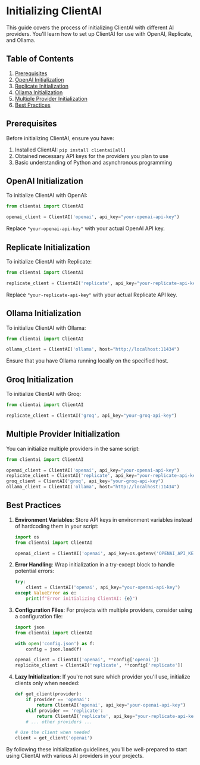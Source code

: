 # Initializing ClientAI

This guide covers the process of initializing ClientAI with different AI providers. You'll learn how to set up ClientAI for use with OpenAI, Replicate, and Ollama.

## Table of Contents

1. [Prerequisites](#prerequisites)
2. [OpenAI Initialization](#openai-initialization)
3. [Replicate Initialization](#replicate-initialization)
4. [Ollama Initialization](#ollama-initialization)
5. [Multiple Provider Initialization](#multiple-provider-initialization)
6. [Best Practices](#best-practices)

## Prerequisites

Before initializing ClientAI, ensure you have:

1. Installed ClientAI: `pip install clientai[all]`
2. Obtained necessary API keys for the providers you plan to use
3. Basic understanding of Python and asynchronous programming

## OpenAI Initialization

To initialize ClientAI with OpenAI:

```python
from clientai import ClientAI

openai_client = ClientAI('openai', api_key="your-openai-api-key")
```

Replace `"your-openai-api-key"` with your actual OpenAI API key.

## Replicate Initialization

To initialize ClientAI with Replicate:

```python
from clientai import ClientAI

replicate_client = ClientAI('replicate', api_key="your-replicate-api-key")
```

Replace `"your-replicate-api-key"` with your actual Replicate API key.

## Ollama Initialization

To initialize ClientAI with Ollama:

```python
from clientai import ClientAI

ollama_client = ClientAI('ollama', host="http://localhost:11434")
```

Ensure that you have Ollama running locally on the specified host.

## Groq Initialization

To initialize ClientAI with Groq:

```python
from clientai import ClientAI

replicate_client = ClientAI('groq', api_key="your-groq-api-key")
```

## Multiple Provider Initialization

You can initialize multiple providers in the same script:

```python
from clientai import ClientAI

openai_client = ClientAI('openai', api_key="your-openai-api-key")
replicate_client = ClientAI('replicate', api_key="your-replicate-api-key")
groq_client = ClientAI('groq', api_key="your-groq-api-key")
ollama_client = ClientAI('ollama', host="http://localhost:11434")
```

## Best Practices

1. **Environment Variables**: Store API keys in environment variables instead of hardcoding them in your script:

   ```python
   import os
   from clientai import ClientAI

   openai_client = ClientAI('openai', api_key=os.getenv('OPENAI_API_KEY'))
   ```

2. **Error Handling**: Wrap initialization in a try-except block to handle potential errors:

   ```python
   try:
       client = ClientAI('openai', api_key="your-openai-api-key")
   except ValueError as e:
       print(f"Error initializing ClientAI: {e}")
   ```

3. **Configuration Files**: For projects with multiple providers, consider using a configuration file:

   ```python
   import json
   from clientai import ClientAI

   with open('config.json') as f:
       config = json.load(f)

   openai_client = ClientAI('openai', **config['openai'])
   replicate_client = ClientAI('replicate', **config['replicate'])
   ```

4. **Lazy Initialization**: If you're not sure which provider you'll use, initialize clients only when needed:

   ```python
   def get_client(provider):
       if provider == 'openai':
           return ClientAI('openai', api_key="your-openai-api-key")
       elif provider == 'replicate':
           return ClientAI('replicate', api_key="your-replicate-api-key")
       # ... other providers ...
   
   # Use the client when needed
   client = get_client('openai')
   ```

By following these initialization guidelines, you'll be well-prepared to start using ClientAI with various AI providers in your projects.
